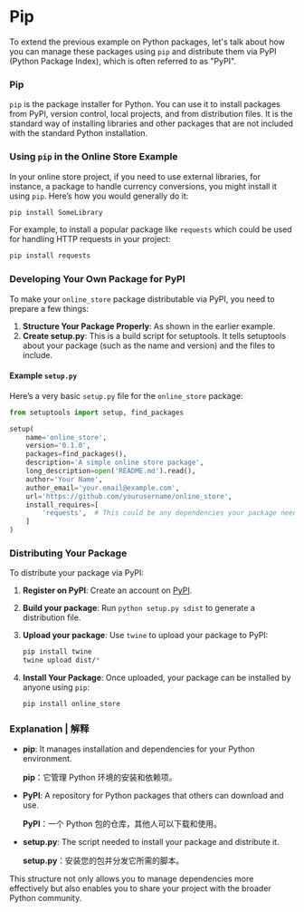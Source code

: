 # Pip
To extend the previous example on Python packages, let's talk about how you can manage these packages using `pip` and distribute them via PyPI (Python Package Index), which is often referred to as "PyPI".

### Pip

`pip` is the package installer for Python. You can use it to install packages from PyPI, version control, local projects, and from distribution files. It is the standard way of installing libraries and other packages that are not included with the standard Python installation.

### Using `pip` in the Online Store Example

In your online store project, if you need to use external libraries, for instance, a package to handle currency conversions, you might install it using `pip`. Here’s how you would generally do it:

```bash
pip install SomeLibrary
```

For example, to install a popular package like `requests` which could be used for handling HTTP requests in your project:

```bash
pip install requests
```

### Developing Your Own Package for PyPI

To make your `online_store` package distributable via PyPI, you need to prepare a few things:

1. **Structure Your Package Properly**: As shown in the earlier example.
2. **Create setup.py**: This is a build script for setuptools. It tells setuptools about your package (such as the name and version) and the files to include.

#### Example `setup.py`

Here’s a very basic `setup.py` file for the `online_store` package:

```python
from setuptools import setup, find_packages

setup(
    name='online_store',
    version='0.1.0',
    packages=find_packages(),
    description='A simple online store package',
    long_description=open('README.md').read(),
    author='Your Name',
    author_email='your.email@example.com',
    url='https://github.com/yourusername/online_store',
    install_requires=[
        'requests',  # This could be any dependencies your package needs
    ]
)
```

### Distributing Your Package

To distribute your package via PyPI:

1. **Register on PyPI**: Create an account on [PyPI](https://pypi.org).
2. **Build your package**: Run `python setup.py sdist` to generate a distribution file.
3. **Upload your package**: Use `twine` to upload your package to PyPI:

    ```bash
    pip install twine
    twine upload dist/*
    ```

4. **Install Your Package**: Once uploaded, your package can be installed by anyone using `pip`:

    ```bash
    pip install online_store
    ```

### Explanation | 解释

- **pip**: It manages installation and dependencies for your Python environment.
  
  **pip**：它管理 Python 环境的安装和依赖项。

- **PyPI**: A repository for Python packages that others can download and use.
  
  **PyPI**：一个 Python 包的仓库，其他人可以下载和使用。

- **setup.py**: The script needed to install your package and distribute it.

  **setup.py**：安装您的包并分发它所需的脚本。

This structure not only allows you to manage dependencies more effectively but also enables you to share your project with the broader Python community.
